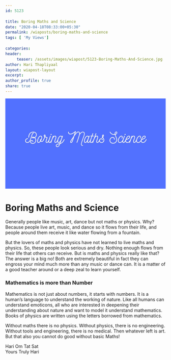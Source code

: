 ```yaml
--- 
id: 5123

title: Boring Maths and Science
date: "2020-04-18T08:33:00+05:30"
permalink: /wiaposts/boring-maths-and-science
tags: [ 'My Views']    

categories: 
header:
     teaser: /assets/images/wiapost/5123-Boring-Maths-And-Science.jpg
author: Hari Thapliyaal 
layout: wiapost-layout
excerpt:  
author_profile: true 
share: true 
---
```


![Boring Maths and Science](/assets/images/wiapost/5123-Boring-Maths-And-Science.jpg)     
   
# Boring Maths and Science
    
Generally people like music, art, dance but not maths or physics. Why? Because people live art, music, and dance so it flows from their life, and people around them receive it like water flowing from a fountain.    
    
But the lovers of maths and physics have not learned to live maths and physics. So, these people look serious and dry. Nothing enough flows from their life that others can receive. But is maths and physics really like that? The answer is a big no! Both are extremely beautiful in fact they can engross your mind much more than any music or dance can. It is a matter of a good teacher around or a deep zeal to learn yourself.    
    
### Mathematics is more than Number    
    
Mathematics is not just about numbers, it starts with numbers. It is a human’s language to understand the working of nature. Like all humans can understand emoticons, all who are interested in deepening their understanding about nature and want to model it understand mathematics. Books of physics are written using the letters borrowed from mathematics.    
    
Without maths there is no physics. Without physics, there is no engineering. Without tools and engineering, there is no medical. Then whatever left is art. But that also you cannot do good without basic Maths!     
     
Hari Om Tat Sat     
Yours Truly Hari    
